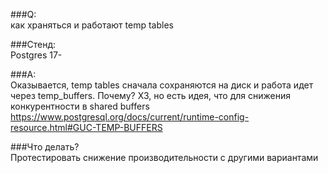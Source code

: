 ###Q:  
как храняться и работают  temp tables

###Стенд:  
Postgres 17-

###A:  
Оказывается, temp tables сначала сохраняются на диск и работа идет через temp_buffers.
Почему? ХЗ, но есть идея, что для снижения конкурентности в shared buffers
https://www.postgresql.org/docs/current/runtime-config-resource.html#GUC-TEMP-BUFFERS

###Что делать?  
Протестировать снижение производительности с другими вариантами